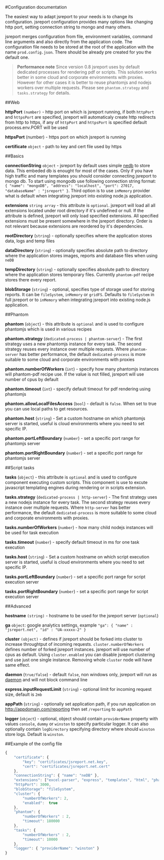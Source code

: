#Configuration documentation

The easiest way to adapt jsreport to your needs is to change its configuration. jsreport configuration provides many options like changing http port, setting connection string to mongo and many others.

jsreport merges configuration from file, environment variables, command line arguments and also directly from the application code. The configuration file needs to be stored at the root of the application with the name `prod.config.json`. There should be already pre created for you the default one.

> **Performance note**
> Since version 0.8 jsreport uses by default dedicated processes for rendering pdf or scripts.  This solution works better in some cloud and corporate environments with proxies. However for other cases it is better to reuse phantomjs and nodejs workers over multiple requests. Please see `phantom.strategy` and `tasks.strategy` for details.

##Web

**httpPort** `(number)` - http port on which is jsreport running, if both `httpPort` and `httpsPort` are specified, jsreport will automaticaly create http redirects
from http to https, if any of `httpPort` and `httpsPort` is specified default process.env.PORT will be used

**httpsPort** (number) - https port on which jsreport is running

**certificate** `object` - path to key and cert file used by https

##Basics

**connectionString** `object` - jsreport by default uses simple [nedb](https://github.com/louischatriot/nedb) to store data. This embeded db is enought for most of the cases. Only if you have high traffic and many templates you should consider connecting jsreport to mongo db. To start using mongodb use following connection string format:
 `{ "name": "mongoDB", "address": "localhost", "port": 27017, "databaseName" : "jsreport" }`. Third option is to use `inMemory` provider what is default when integrating jsreport into existing node.js application. 
 
 **extensions** `string array` - this attribute is `optional`. jsreport will load all
all extensions located under root directory if it's undefined or null. If the attribute is defined, jsreport will only load specified extensions. All specified extensions must be present somewhere in the jsreport directory. Order is not relevant because extensions are reordered by it's dependencies.

**rootDirectory** (`string`)  - optionally specifies where the application stores data, logs and temp files

**dataDirectory** (`string`) - optionally specifies absolute path to directory where the application stores images, reports and database files when using `neDB`

**tempDirectory** (`string`) - optionally specifies absolute path to directory where the application stores temporary files. Currently `phantom-pdf` recipe stores there every report.

**blobStorage** (`string`) - optional, specifies type of storage used for storing reports. It can be `fileSystem`, `inMemory` or `gridFS`. Defaults to `fileSystem` in full jsreport or to `inMemory` when integrating jsreport into existing node.js application. 

##Phantom

**phantom** (`object`) - this attribute is `optional` and is used to configure phantomjs which is used in various recipes

**phantom.strategy** (`dedicated-process | phantom-server`) - The first strategy uses a new phantomjs instance for every task.  The second strategy reuses every instance over multiple requests. Where `phantom-server` has better performance, the default `dedicated-process` is more suitable to some cloud and corporate environments with proxies

**phantom.numberOfWorkers** (`int`) - specify how many phantomjs instances will phantom-pdf recipe use. If the value is not filled, jsreport will use number of cpus by default

**phantom.timeout** (`int`) - specify default timeout for pdf rendering using phantomjs

**phantom.allowLocalFilesAccess** (`bool`) - default is `false`. When set to true you can use local paths to get resources.

**phantom.host** (`string`) - Set a custom hostname on which phantomjs server is started, useful is cloud environments where you need to set specific IP.

**phantom.portLeftBoundary** (`number`) - set a specific port range for phantomjs server

**phantom.portRightBoundary** (`number`) - set a specific port range for phantomjs server

##Script tasks

**tasks** (`object`) - this attribute is `optional` and is used to configure component executing custom scripts. This component is use to excute javascript templating engines during rendering or in scripts extension. 

**tasks.strategy** (`dedicated-process | http-server`) - The first strategy uses a new nodejs instance for every task.  The second strategy reuses every instance over multiple requests. Where `http-server` has better performance, the default `dedicated-process` is more suitable to some cloud and corporate environments with proxies.  

**tasks.numberOfWorkers** (`number`) - how many child nodejs instances will be used for task execution

**tasks.timeout** (`number`) -  specify default timeout in ms for one task execution 

**tasks.host** (`string`) - Set a custom hostname on which script execution server is started, useful is cloud environments where you need to set specific IP.

**tasks.portLeftBoundary** (`number`) - set a specific port range for script execution server

**tasks.portRightBoundary** (`number`) - set a specific port range for script execution server

##Advanced

**hostname** `(string)` - hostname to be used for the jsreport server (`optional`)

**ga** `object`: google analytics settings, example
`"ga": { "name" : "jsreport.net", "id" : "UA-xxxxx-2" }`

**cluster** `(object)` - defines if jsreport should be forked into cluster to increase throughtput of incoming requests. `cluster.numberOfWorkers` defines number of forked jsreport instances. jsreport will use number of cpus as default. Using `cluster.enabled` you can disable jsreport clustering and use just one single instance. Removing whole `cluster` node will have same effect.

**daemon** (`true/false`) - default `false`, non windows only, jsreport will run as [daemon](https://www.npmjs.org/package/daemon) and will not block command line

**express.inputRequestLimit** (`string`) - optional limit for incoming request size, default is `2mb`

**appPath** (`string`)  - optionally set application path, if you run application on http://appdomain.com/reporting then set `/reporting` to `appPath`

**logger** (`object`) - optional, object should contain `providerName` property with values `console`, `dummy` or `winston` to specify particular logger. It can also optionally contain `logDirectory` specifying directory where should `winston` store logs. Default is `winston`.

##Example of the config file


```javascript
{
    "certificate": {
        "key": "certificates/jsreport.net.key",
        "cert": "certificates/jsreport.net.cert"
    },
    "connectionString": { "name": "neDB" },
    "extensions": ["excel-parser", "express", "templates", "html", "phantom-pdf", "scripts", "data", "images", "statistics", "reports", "childTemplates", "sample-template"],
    "httpPort": 3000,
	"blobStorage": "fileSystem",
	"cluster": {
        "numberOfWorkers": 2,
        "enabled":  true
    },
	"phantom": {
        "numberOfWorkers" : 2,
        "timeout": 180000
    },
    "tasks": {
        "numberOfWorkers" : 2,
        "timeout": 10000
    },
	"logger": { "providerName": "winston" }
}
```